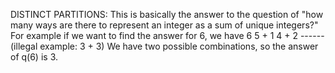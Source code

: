 DISTINCT PARTITIONS: This is basically the answer to the question of "how many ways
are there to represent an integer as a sum of unique integers?"
For example if we want to find the answer for 6, we have
            6
            5 + 1
            4 + 2
            ------
  (illegal example: 3 + 3)
We have two possible combinations, so the answer of q(6) is 3.
